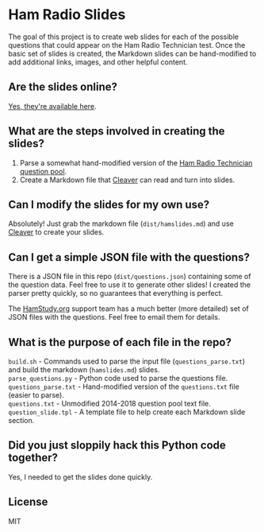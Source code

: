 # Ham Radio Slides

The goal of this project is to create web slides for each of the possible questions that could appear on the Ham Radio Technician test. Once the basic set of slides is created, the Markdown slides can be hand-modified to add additional links, images, and other helpful content.

## Are the slides online?

[Yes, they're available here](https://jasonprogrammer.github.io/hamslides/tech-questions.html).

## What are the steps involved in creating the slides?

1. Parse a somewhat hand-modified version of the [Ham Radio Technician question pool](http://ncvec.org/downloads/2014-2018%20Tech%20Pool.txt).
2. Create a Markdown file that [Cleaver](https://github.com/jdan/cleaver) can read and turn into slides.

## Can I modify the slides for my own use?

Absolutely! Just grab the markdown file (`dist/hamslides.md`) and use [Cleaver](https://github.com/jdan/cleaver) to create your slides.

## Can I get a simple JSON file with the questions?

There is a JSON file in this repo (`dist/questions.json`) containing some of the question data. Feel free to use it to generate other slides! I created the parser pretty quickly, so no guarantees that everything is perfect.

The [HamStudy.org](https://hamstudy.org/) support team has a much better (more detailed) set of JSON files with the questions. Feel free to email them for details.

## What is the purpose of each file in the repo?

`build.sh` - Commands used to parse the input file (`questions_parse.txt`) and build the markdown (`hamslides.md`) slides.  
`parse_questions.py` - Python code used to parse the questions file.  
`questions_parse.txt` - Hand-modified version of the `questions.txt` file (easier to parse).  
`questions.txt` - Unmodified 2014-2018 question pool text file.  
`question_slide.tpl` - A template file to help create each Markdown slide section.

## Did you just sloppily hack this Python code together?

Yes, I needed to get the slides done quickly.

## License

MIT
